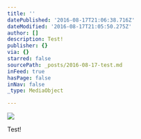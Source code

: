 ```yaml
---
title: ''
datePublished: '2016-08-17T21:06:38.716Z'
dateModified: '2016-08-17T21:05:50.275Z'
author: []
description: Test!
publisher: {}
via: {}
starred: false
sourcePath: _posts/2016-08-17-test.md
inFeed: true
hasPage: false
inNav: false
_type: MediaObject

---
```

![](https://the-grid-user-content.s3-us-west-2.amazonaws.com/5d3f2d69-4650-46ba-ad50-4749f64cdc97.jpg)

Test!